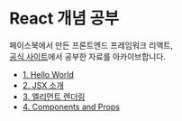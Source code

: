 # React 개념 공부

페이스북에서 만든 프론트엔드 프레임워크 리액트,<br />
[공식 사이트](https://ko.reactjs.org/docs/getting-started.html)에서 공부한 자료를 아카이브합니다.

- [1. Hello World](<./Hello\ World.md>)<br />
- [2. JSX 소개](<./JSX\ 소개.md>)<br />
- [3. 엘리먼트 렌더링](<./엘리먼트\ 렌더링.md>)<br />
- [4. Components and Props](<./Components\ and\ Props>)<br />
